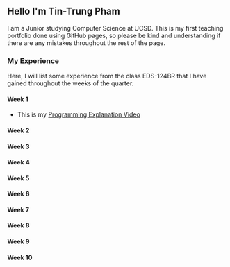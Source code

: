 ## Hello I'm Tin-Trung Pham
I am a Junior studying Computer Science at UCSD. This is my first teaching portfolio done using GitHub pages, so please be kind and understanding if there are any mistakes throughout the rest of the page.

### My Experience
Here, I will list some experience from the class EDS-124BR that I have gained throughout the weeks of the quarter.
  
   #### Week 1
   - This is my [Programming Explanation Video](https://youtu.be/LZBeHXEKtHs)
    
   #### Week 2
   
   #### Week 3
       
   #### Week 4
   
   #### Week 5
    
   #### Week 6
    
   #### Week 7
    
   #### Week 8
    
   #### Week 9
    
   #### Week 10
    
